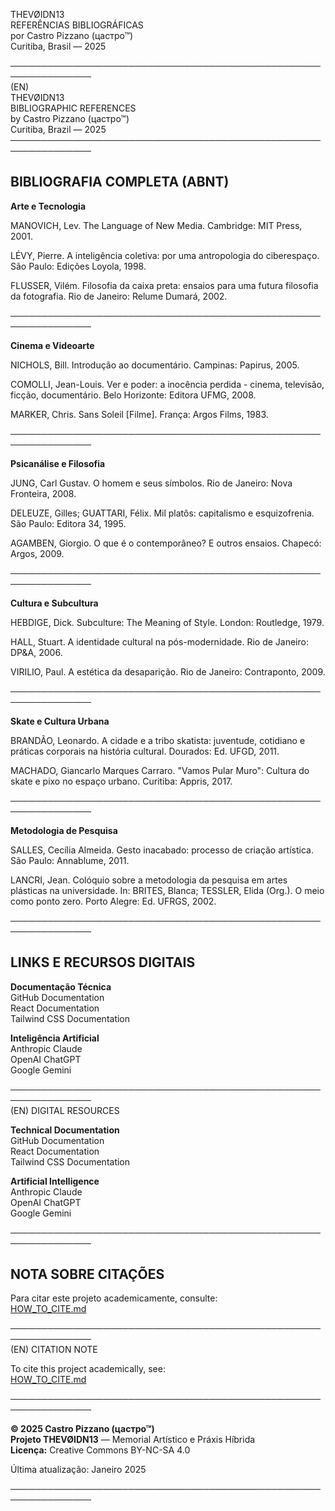 THEVØIDN13  
REFERÊNCIAS BIBLIOGRÁFICAS  
por Castro Pizzano (цастро™)  
Curitiba, Brasil — 2025

───────────────────────────────────────────────────────────────  
(EN)  
THEVØIDN13  
BIBLIOGRAPHIC REFERENCES  
by Castro Pizzano (цастро™)  
Curitiba, Brazil — 2025
───────────────────────────────────────────────────────────────

## BIBLIOGRAFIA COMPLETA (ABNT)

**Arte e Tecnologia**

MANOVICH, Lev. The Language of New Media. Cambridge: MIT Press, 2001.

LÉVY, Pierre. A inteligência coletiva: por uma antropologia do ciberespaço. São Paulo: Edições Loyola, 1998.

FLUSSER, Vilém. Filosofia da caixa preta: ensaios para uma futura filosofia da fotografia. Rio de Janeiro: Relume Dumará, 2002.

───────────────────────────────────────────────────────────────

**Cinema e Videoarte**

NICHOLS, Bill. Introdução ao documentário. Campinas: Papirus, 2005.

COMOLLI, Jean-Louis. Ver e poder: a inocência perdida - cinema, televisão, ficção, documentário. Belo Horizonte: Editora UFMG, 2008.

MARKER, Chris. Sans Soleil [Filme]. França: Argos Films, 1983.

───────────────────────────────────────────────────────────────

**Psicanálise e Filosofia**

JUNG, Carl Gustav. O homem e seus símbolos. Rio de Janeiro: Nova Fronteira, 2008.

DELEUZE, Gilles; GUATTARI, Félix. Mil platôs: capitalismo e esquizofrenia. São Paulo: Editora 34, 1995.

AGAMBEN, Giorgio. O que é o contemporâneo? E outros ensaios. Chapecó: Argos, 2009.

───────────────────────────────────────────────────────────────

**Cultura e Subcultura**

HEBDIGE, Dick. Subculture: The Meaning of Style. London: Routledge, 1979.

HALL, Stuart. A identidade cultural na pós-modernidade. Rio de Janeiro: DP&A, 2006.

VIRILIO, Paul. A estética da desaparição. Rio de Janeiro: Contraponto, 2009.

───────────────────────────────────────────────────────────────

**Skate e Cultura Urbana**

BRANDÃO, Leonardo. A cidade e a tribo skatista: juventude, cotidiano e práticas corporais na história cultural. Dourados: Ed. UFGD, 2011.

MACHADO, Giancarlo Marques Carraro. "Vamos Pular Muro": Cultura do skate e pixo no espaço urbano. Curitiba: Appris, 2017.

───────────────────────────────────────────────────────────────

**Metodologia de Pesquisa**

SALLES, Cecília Almeida. Gesto inacabado: processo de criação artística. São Paulo: Annablume, 2011.

LANCRI, Jean. Colóquio sobre a metodologia da pesquisa em artes plásticas na universidade. In: BRITES, Blanca; TESSLER, Elida (Org.). O meio como ponto zero. Porto Alegre: Ed. UFRGS, 2002.

───────────────────────────────────────────────────────────────

## LINKS E RECURSOS DIGITAIS

**Documentação Técnica**  
GitHub Documentation  
React Documentation  
Tailwind CSS Documentation

**Inteligência Artificial**  
Anthropic Claude  
OpenAI ChatGPT  
Google Gemini

───────────────────────────────────────────────────────────────  
(EN) DIGITAL RESOURCES

**Technical Documentation**  
GitHub Documentation  
React Documentation  
Tailwind CSS Documentation

**Artificial Intelligence**  
Anthropic Claude  
OpenAI ChatGPT  
Google Gemini

───────────────────────────────────────────────────────────────

## NOTA SOBRE CITAÇÕES

Para citar este projeto academicamente, consulte:  
[HOW_TO_CITE.md](./HOW_TO_CITE.md)

───────────────────────────────────────────────────────────────  
(EN) CITATION NOTE

To cite this project academically, see:  
[HOW_TO_CITE.md](./HOW_TO_CITE.md)

───────────────────────────────────────────────────────────────

**© 2025 Castro Pizzano (цастро™)**  
**Projeto THEVØIDN13** — Memorial Artístico e Práxis Híbrida  
**Licença:** Creative Commons BY-NC-SA 4.0

Última atualização: Janeiro 2025

───────────────────────────────────────────────────────────────